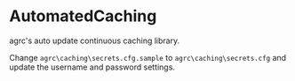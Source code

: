 AutomatedCaching
================

agrc's auto update continuous caching library.

Change `agrc\caching\secrets.cfg.sample` to `agrc\caching\secrets.cfg` and update the username and password settings.